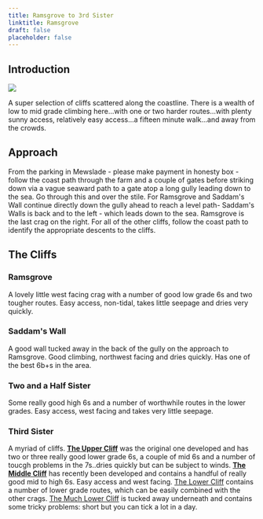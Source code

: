 ```yaml
---
title: Ramsgrove to 3rd Sister
linktitle: Ramsgrove
draft: false
placeholder: false
---
```


Introduction
------------

![](/img/south-wales/the-gower/Sismap.jpg)

A super selection of cliffs scattered along the coastline. There is a wealth of low to mid grade climbing here...with one or two harder routes...with plenty sunny access, relatively easy access...a fifteen minute walk...and away from the crowds.

Approach
--------

From the parking in Mewslade - please make payment in honesty box - follow the coast path through the farm and a couple of gates before striking down via a vague seaward path to a gate atop a long gully leading down to the sea. Go through this and over the stile. For Ramsgrove and Saddam's Wall continue directly down the gully ahead to reach a level path- Saddam's Walls is back and to the left - which leads down to the sea. Ramsgrove is the last crag on the right. For all of the other cliffs, follow the coast path to identify the appropriate descents to the cliffs.

The Cliffs
----------

### Ramsgrove

A lovely little west facing crag with a number of good low grade 6s and two tougher routes. Easy access, non-tidal, takes little seepage and dries very quickly.

### Saddam's Wall

A good wall tucked away in the back of the gully on the approach to Ramsgrove. Good climbing, northwest facing and dries quickly. Has one of the best 6b+s in the area.

### Two and a Half Sister

Some really good high 6s and a number of worthwhile routes in the lower grades. Easy access, west facing and takes very little seepage.

### Third Sister

A myriad of cliffs. **[The Upper Cliff](third-sister-upper/)** was the original one developed and has two or three really good lower grade 6s, a couple of mid 6s and a number of toucgh problems in the 7s..dries quickly but can be subject to winds. [**The Middle Cliff**](third-sister-middle/) has recently been developed and contains a handful of really good mid to high 6s. Easy access and west facing. [The Lower Cliff](third-sister-lower/) contains a number of lower grade routes, which can be easily combined with the other crags. [The Much Lower Cliff](third-sister-lower/) is tucked away underneath and contains some tricky problems: short but you can tick a lot in a day.




